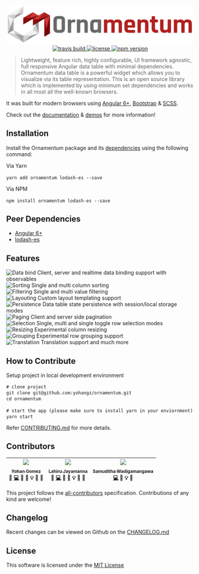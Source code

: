 <p align="center">
  <img src="./documentation/ornamentum.svg" alt="ornamentum"/>
  
  <a href="https://travis-ci.org/yohangz/ornamentum">
    <img src="https://travis-ci.org/yohangz/ornamentum.svg?branch=master" alt="travis build" height="18">
  </a>
  <a href="https://github.com/yohangz/ornamentum/blob/master/LICENSE">
    <img src="http://img.shields.io/badge/license-MIT-blue.svg?style=flat" alt="license" height="18">
  </a>  
  <a href="https://badge.fury.io/js/ornamentum">
    <img src="https://badge.fury.io/js/ornamentum.svg" alt="npm version" height="18">
  </a>
</p>

> Lightweight, feature rich, highly configurable, UI framework agnostic, full responsive Angular data table with minimal dependencies. 
Ornamentum data table is a powerful widget which allows you to visualize via its table representation. 
This is an open source library which is implemented by using minimum set dependencies and works in all most all the well-known browsers. 

It was built for modern browsers using [Angular 6+](https://angular.io/), [Bootstrap](https://getbootstrap.com/) & [SCSS](https://sass-lang.com/).

Check out the [documentation](https://ornamentum.app/api-docs/) & [demos](https://ornamentum.app/) for more information!

## Installation

Install the Ornamentum package and its [dependencies](#peer-dependencies) using the following command:

Via Yarn

```yarn add ornamentum lodash-es --save```

Via NPM

```npm install ornamentum lodash-es --save```

## Peer Dependencies

* [Angular 6+](https://angular.io/)
* [lodash-es](https://www.npmjs.com/package/lodash-es)

## Features

<img src="./documentation/data.svg" alt="Data bind"/> Client, server and realtime data binding support with observables </br>
<img src="./documentation/sort.svg" alt="Sorting"/> Single and multi column sorting </br>
<img src="./documentation/filter.svg" alt="Filtering"/> Single and multi value filtering </br>
<img src="./documentation/layout.svg" alt="Layouting"/> Custom layout templating support </br>
<img src="./documentation/persist.svg" alt="Persistence"/> Data table state persistence with session/local storage modes </br>
<img src="./documentation/paging.svg" alt="Paging"/> Client and server side pagination </br>
<img src="./documentation/select.svg" alt="Selection"/> Single, multi and single toggle row selection modes </br>
<img src="./documentation/resize.svg" alt="Resizing"/> Experimental column resizing </br>
<img src="./documentation/group.svg" alt="Grouping"/> Experimental row grouping support </br>
<img src="./documentation/translate.svg" alt="Translation"/> Translation support and much more

## How to Contribute

Setup project in local development environment

```
# clone project
git clone git@github.com:yohangz/ornamentum.git
cd ornamentum

# start the app (please make sure to install yarn in your enviornment)
yarn start
```
Refer [CONTRIBUTING.md](https://github.com/yohangz/ornamentum/blob/master/CONTRIBUTING.md) for more details.

## Contributors

<!-- ALL-CONTRIBUTORS-LIST:START - Do not remove or modify this section -->
|[<img src="https://avatars2.githubusercontent.com/u/5279079?s=400&v=4" width="100px;"/><br /><sub>Yohan Gomez</sub>][yohan-profile]<br />💬 [💻](https://github.com/yohangz/ornamentum/commits?author=yohangz) 📖 🎨 💡 🤔 👀|[<img src="https://avatars2.githubusercontent.com/u/6312524?s=400&u=efc9267c6f903c379fafaaf7b3b0d9a939474c01&v=4" width="100px;"/><br /><sub>Lahiru Jayamanna</sub>][lahiru-profile]<br />💬 [💻](https://github.com/yohangz/ornamentum/commits?author=lahiruz) 📖 🎨 💡 🤔 👀|[<img src="https://avatars2.githubusercontent.com/u/35022498?s=400&v=4" width="100px;"/><br /><sub>Samuditha Wadigamangawa</sub>][samuditha-profile]<br />[💻](https://github.com/yohangz/ornamentum/commits?author=samudithaw) 🎨 💡 🤔|
| :---: | :---: | :---: |
<!-- ALL-CONTRIBUTORS-LIST:END -->

This project follows the [all-contributors](https://github.com/kentcdodds/all-contributors) specification.
Contributions of any kind are welcome!

## Changelog

Recent changes can be viewed on Github on the [CHANGELOG.md](https://github.com/yohangz/ornamentum/blob/master/CHANGELOG.md)

## License

This software is licensed under the [MIT License][license]

[license-badge]: http://img.shields.io/badge/license-MIT-blue.svg?style=flat
[license]: https://github.com/yohangz/ornamentum/blob/master/LICENSE

[yohan-profile]: https://github.com/yohangz
[lahiru-profile]: https://github.com/lahiruz
[samuditha-profile]: https://github.com/samudithaw
